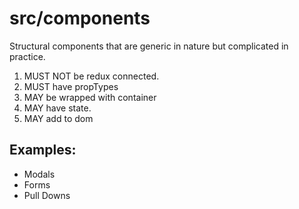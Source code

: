 # src/components

Structural components that are generic in nature but complicated in practice.

1. MUST NOT be redux connected.
2. MUST have propTypes
3. MAY be wrapped with container
4. MAY have state.
5. MAY add to dom
 
## Examples:
  * Modals
  * Forms
  * Pull Downs
